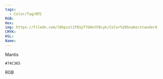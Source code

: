 ```yaml
---
tags:
  - Color/Tag/NTC
RGB:
Hex:
img: https://filedn.com/l0hpzxl1f01yT7GHxtF8cyk/Color%20Snake/standard_csv_to_svg/%23/74C365.svg
CMYK:
HSL:
Name:
---
```

Mantis
```palette
#74C365
```
RGB
